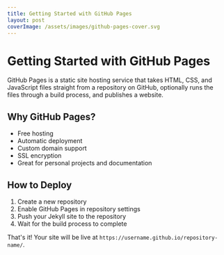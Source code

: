 ```yaml
---
title: Getting Started with GitHub Pages
layout: post
coverImage: /assets/images/github-pages-cover.svg
---
```


# Getting Started with GitHub Pages

GitHub Pages is a static site hosting service that takes HTML, CSS, and JavaScript files straight from a repository on GitHub, optionally runs the files through a build process, and publishes a website.

## Why GitHub Pages?

- Free hosting
- Automatic deployment
- Custom domain support
- SSL encryption
- Great for personal projects and documentation

## How to Deploy

1. Create a new repository
2. Enable GitHub Pages in repository settings
3. Push your Jekyll site to the repository
4. Wait for the build process to complete

That's it! Your site will be live at `https://username.github.io/repository-name/`. 